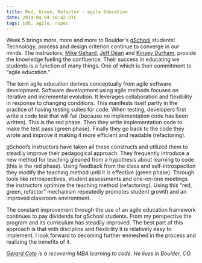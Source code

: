 ```yaml
---
title: Red, Green, Refactor - agile Education
date: 2014-04-04 18:42 UTC
tags: tdd, agile, rspec
---
```



Week 5 brings more, more and more to Boulder's [gSchool](http://www.gschool) students! Technology, process and design criterion continue to converge in our minds. The instructors, [Mike Gehard](https://twitter.com/mikegehard), [Jeff Dean](https://twitter.com/jeffrosoft) and [Kinsey Durham](https://twitter.com/KinseyAnnDurham), provide the knowledge fueling the confluence. Their success in educating we students is a function of many things. One of which is their commitment to “agile education.”

The term agile education derives conceptually from agile software development. Software development using agile methods focuses on iterative and incremental evolution. It leverages collaboration and flexibility in response to changing conditions. This manifests itself partly in the practice of having testing suites for code. When testing, developers first write a code test that will fail (because no implementation code has been written). This is the red phase. Then they write implementation code to make the test pass (green phase). Finally they go back to the code they wrote and improve it making it more efficient and readable (refactoring).

gSchool’s instructors have taken all these constructs and utilized them to steadily improve their pedagogical approach. They frequently introduce a new method for teaching gleaned from a hypothesis about learning to code (this is the red phase). Using feedback from the class and self-introspection they modify the teaching method until it is effective (green phase). Through tools like retrospectives, student assessments and one-on-one meetings the instructors optimize the teaching method (refactoring). Using this “red, green, refactor” mechanism repeatedly promotes student growth and an improved classroom environment.

The constant improvement through the use of an agile education framework continues to pay dividends for gSchool students. From my perspective the program and its curriculum has steadily improved. The best part of this approach is that with discipline and flexibility it is relatively easy to implement. I look forward to becoming further enmeshed in the process and realizing the benefits of it.


*[Gerard Cote](mailto:grcote@gmail.com) is a recovering MBA learning to code. He lives in Boulder, CO.*